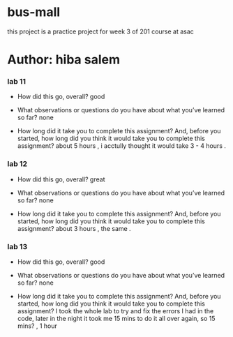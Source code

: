 # bus-mall

this project is a practice project for week 3 of 201 course at asac

# Author: hiba salem

### lab 11

* How did this go, overall?
good 

* What observations or questions do you have about what you’ve learned so far?
none

* How long did it take you to complete this assignment? And, before you started, how long did you think it would take you to complete this assignment?
about 5 hours , i acctully thought it would take 3 - 4 hours .

### lab 12

* How did this go, overall?
great

* What observations or questions do you have about what you’ve learned so far?
none

* How long did it take you to complete this assignment? And, before you started, how long did you think it would take you to complete this assignment?
about 3 hours , the same . 


### lab 13 
* How did this go, overall?
good 

* What observations or questions do you have about what you’ve learned so far?
none

* How long did it take you to complete this assignment? And, before you started, how long did you think it would take you to complete this assignment?
I took the whole lab to try and fix the errors I had in the code, later in the night it took me 15 mins to do it all over again, so 15 mins? , 1 hour 
